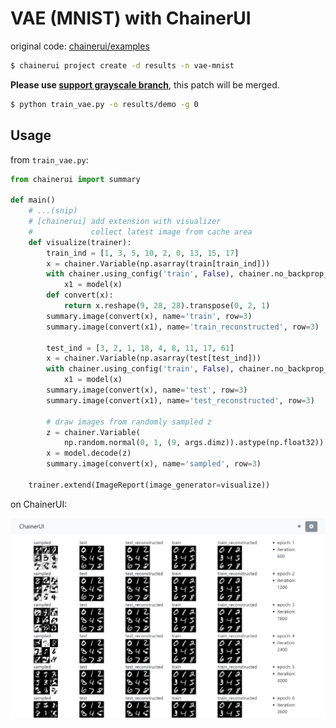 # VAE (MNIST) with ChainerUI

original code: [chainerui/examples](https://github.com/chainer/chainerui/tree/master/examples)

```bash
$ chainerui project create -d results -n vae-mnist
```

**Please use [support grayscale branch](https://github.com/disktnk/chainerui/tree/fix/image-api-gray)**, this patch will be merged.

```bash
$ python train_vae.py -o results/demo -g 0
```

## Usage

from `train_vae.py`:

```py
from chainerui import summary

def main()
    # ...(snip)
    # [chainerui] add extension with visualizer
    #             collect latest image from cache area
    def visualize(trainer):
        train_ind = [1, 3, 5, 10, 2, 0, 13, 15, 17]
        x = chainer.Variable(np.asarray(train[train_ind]))
        with chainer.using_config('train', False), chainer.no_backprop_mode():
            x1 = model(x)
        def convert(x):
            return x.reshape(9, 28, 28).transpose(0, 2, 1)
        summary.image(convert(x), name='train', row=3)
        summary.image(convert(x1), name='train_reconstructed', row=3)

        test_ind = [3, 2, 1, 18, 4, 8, 11, 17, 61]
        x = chainer.Variable(np.asarray(test[test_ind]))
        with chainer.using_config('train', False), chainer.no_backprop_mode():
            x1 = model(x)
        summary.image(convert(x), name='test', row=3)
        summary.image(convert(x1), name='test_reconstructed', row=3)

        # draw images from randomly sampled z
        z = chainer.Variable(
            np.random.normal(0, 1, (9, args.dimz)).astype(np.float32))
        x = model.decode(z)
        summary.image(convert(x), name='sampled', row=3)

    trainer.extend(ImageReport(image_generator=visualize))
```

on ChainerUI:

![web image](sample_vae.png)
